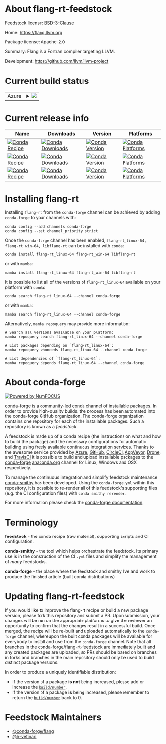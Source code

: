 About flang-rt-feedstock
========================

Feedstock license: [BSD-3-Clause](https://github.com/conda-forge/flang-rt-feedstock/blob/main/LICENSE.txt)

Home: https://flang.llvm.org

Package license: Apache-2.0

Summary: Flang is a Fortran compiler targeting LLVM.

Development: https://github.com/llvm/llvm-project

Current build status
====================


<table>
    
  <tr>
    <td>Azure</td>
    <td>
      <details>
        <summary>
          <a href="https://dev.azure.com/conda-forge/feedstock-builds/_build/latest?definitionId=25367&branchName=main">
            <img src="https://dev.azure.com/conda-forge/feedstock-builds/_apis/build/status/flang-rt-feedstock?branchName=main">
          </a>
        </summary>
        <table>
          <thead><tr><th>Variant</th><th>Status</th></tr></thead>
          <tbody><tr>
              <td>linux_64</td>
              <td>
                <a href="https://dev.azure.com/conda-forge/feedstock-builds/_build/latest?definitionId=25367&branchName=main">
                  <img src="https://dev.azure.com/conda-forge/feedstock-builds/_apis/build/status/flang-rt-feedstock?branchName=main&jobName=linux&configuration=linux%20linux_64_" alt="variant">
                </a>
              </td>
            </tr><tr>
              <td>win_64</td>
              <td>
                <a href="https://dev.azure.com/conda-forge/feedstock-builds/_build/latest?definitionId=25367&branchName=main">
                  <img src="https://dev.azure.com/conda-forge/feedstock-builds/_apis/build/status/flang-rt-feedstock?branchName=main&jobName=win&configuration=win%20win_64_" alt="variant">
                </a>
              </td>
            </tr>
          </tbody>
        </table>
      </details>
    </td>
  </tr>
</table>

Current release info
====================

| Name | Downloads | Version | Platforms |
| --- | --- | --- | --- |
| [![Conda Recipe](https://img.shields.io/badge/recipe-flang--rt__linux--64-green.svg)](https://anaconda.org/conda-forge/flang-rt_linux-64) | [![Conda Downloads](https://img.shields.io/conda/dn/conda-forge/flang-rt_linux-64.svg)](https://anaconda.org/conda-forge/flang-rt_linux-64) | [![Conda Version](https://img.shields.io/conda/vn/conda-forge/flang-rt_linux-64.svg)](https://anaconda.org/conda-forge/flang-rt_linux-64) | [![Conda Platforms](https://img.shields.io/conda/pn/conda-forge/flang-rt_linux-64.svg)](https://anaconda.org/conda-forge/flang-rt_linux-64) |
| [![Conda Recipe](https://img.shields.io/badge/recipe-flang--rt__win--64-green.svg)](https://anaconda.org/conda-forge/flang-rt_win-64) | [![Conda Downloads](https://img.shields.io/conda/dn/conda-forge/flang-rt_win-64.svg)](https://anaconda.org/conda-forge/flang-rt_win-64) | [![Conda Version](https://img.shields.io/conda/vn/conda-forge/flang-rt_win-64.svg)](https://anaconda.org/conda-forge/flang-rt_win-64) | [![Conda Platforms](https://img.shields.io/conda/pn/conda-forge/flang-rt_win-64.svg)](https://anaconda.org/conda-forge/flang-rt_win-64) |
| [![Conda Recipe](https://img.shields.io/badge/recipe-libflang--rt-green.svg)](https://anaconda.org/conda-forge/libflang-rt) | [![Conda Downloads](https://img.shields.io/conda/dn/conda-forge/libflang-rt.svg)](https://anaconda.org/conda-forge/libflang-rt) | [![Conda Version](https://img.shields.io/conda/vn/conda-forge/libflang-rt.svg)](https://anaconda.org/conda-forge/libflang-rt) | [![Conda Platforms](https://img.shields.io/conda/pn/conda-forge/libflang-rt.svg)](https://anaconda.org/conda-forge/libflang-rt) |

Installing flang-rt
===================

Installing `flang-rt` from the `conda-forge` channel can be achieved by adding `conda-forge` to your channels with:

```
conda config --add channels conda-forge
conda config --set channel_priority strict
```

Once the `conda-forge` channel has been enabled, `flang-rt_linux-64, flang-rt_win-64, libflang-rt` can be installed with `conda`:

```
conda install flang-rt_linux-64 flang-rt_win-64 libflang-rt
```

or with `mamba`:

```
mamba install flang-rt_linux-64 flang-rt_win-64 libflang-rt
```

It is possible to list all of the versions of `flang-rt_linux-64` available on your platform with `conda`:

```
conda search flang-rt_linux-64 --channel conda-forge
```

or with `mamba`:

```
mamba search flang-rt_linux-64 --channel conda-forge
```

Alternatively, `mamba repoquery` may provide more information:

```
# Search all versions available on your platform:
mamba repoquery search flang-rt_linux-64 --channel conda-forge

# List packages depending on `flang-rt_linux-64`:
mamba repoquery whoneeds flang-rt_linux-64 --channel conda-forge

# List dependencies of `flang-rt_linux-64`:
mamba repoquery depends flang-rt_linux-64 --channel conda-forge
```


About conda-forge
=================

[![Powered by
NumFOCUS](https://img.shields.io/badge/powered%20by-NumFOCUS-orange.svg?style=flat&colorA=E1523D&colorB=007D8A)](https://numfocus.org)

conda-forge is a community-led conda channel of installable packages.
In order to provide high-quality builds, the process has been automated into the
conda-forge GitHub organization. The conda-forge organization contains one repository
for each of the installable packages. Such a repository is known as a *feedstock*.

A feedstock is made up of a conda recipe (the instructions on what and how to build
the package) and the necessary configurations for automatic building using freely
available continuous integration services. Thanks to the awesome service provided by
[Azure](https://azure.microsoft.com/en-us/services/devops/), [GitHub](https://github.com/),
[CircleCI](https://circleci.com/), [AppVeyor](https://www.appveyor.com/),
[Drone](https://cloud.drone.io/welcome), and [TravisCI](https://travis-ci.com/)
it is possible to build and upload installable packages to the
[conda-forge](https://anaconda.org/conda-forge) [anaconda.org](https://anaconda.org/)
channel for Linux, Windows and OSX respectively.

To manage the continuous integration and simplify feedstock maintenance
[conda-smithy](https://github.com/conda-forge/conda-smithy) has been developed.
Using the ``conda-forge.yml`` within this repository, it is possible to re-render all of
this feedstock's supporting files (e.g. the CI configuration files) with ``conda smithy rerender``.

For more information please check the [conda-forge documentation](https://conda-forge.org/docs/).

Terminology
===========

**feedstock** - the conda recipe (raw material), supporting scripts and CI configuration.

**conda-smithy** - the tool which helps orchestrate the feedstock.
                   Its primary use is in the construction of the CI ``.yml`` files
                   and simplify the management of *many* feedstocks.

**conda-forge** - the place where the feedstock and smithy live and work to
                  produce the finished article (built conda distributions)


Updating flang-rt-feedstock
===========================

If you would like to improve the flang-rt recipe or build a new
package version, please fork this repository and submit a PR. Upon submission,
your changes will be run on the appropriate platforms to give the reviewer an
opportunity to confirm that the changes result in a successful build. Once
merged, the recipe will be re-built and uploaded automatically to the
`conda-forge` channel, whereupon the built conda packages will be available for
everybody to install and use from the `conda-forge` channel.
Note that all branches in the conda-forge/flang-rt-feedstock are
immediately built and any created packages are uploaded, so PRs should be based
on branches in forks and branches in the main repository should only be used to
build distinct package versions.

In order to produce a uniquely identifiable distribution:
 * If the version of a package **is not** being increased, please add or increase
   the [``build/number``](https://docs.conda.io/projects/conda-build/en/latest/resources/define-metadata.html#build-number-and-string).
 * If the version of a package **is** being increased, please remember to return
   the [``build/number``](https://docs.conda.io/projects/conda-build/en/latest/resources/define-metadata.html#build-number-and-string)
   back to 0.

Feedstock Maintainers
=====================

* [@conda-forge/flang](https://github.com/orgs/conda-forge/teams/flang/)
* [@h-vetinari](https://github.com/h-vetinari/)

